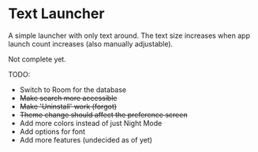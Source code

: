 # Text Launcher

A simple launcher with only text around. The text size increases when app launch count increases (also manually adjustable).

Not complete yet.

TODO:
- Switch to Room for the database
- ~~Make search more accessible~~
- ~~Make 'Uninstall' work (forgot)~~
- ~~Theme change should affect the preference screen~~
- Add more colors instead of just Night Mode
- Add options for font
- Add more features (undecided as of yet)